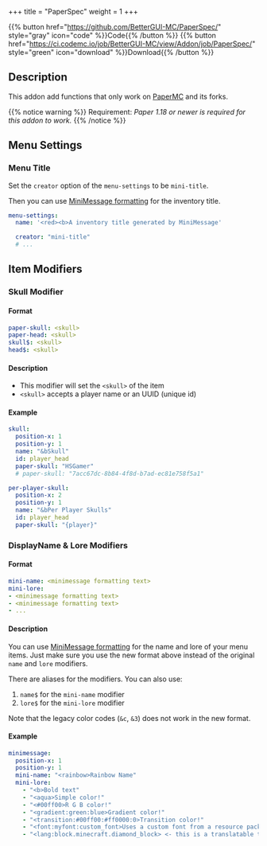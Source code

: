 +++
title = "PaperSpec"
weight = 1
+++

{{% button href="https://github.com/BetterGUI-MC/PaperSpec/" style="gray" icon="code" %}}Code{{% /button %}} {{% button href="https://ci.codemc.io/job/BetterGUI-MC/view/Addon/job/PaperSpec/" style="green" icon="download" %}}Download{{% /button %}}

## Description
This addon add functions that only work on [PaperMC](https://papermc.io/) and its forks.

{{% notice warning %}}
Requirement: _Paper 1.18 or newer is required for this addon to work._
{{% /notice %}}

## Menu Settings

### Menu Title

Set the `creator` option of the `menu-settings` to be `mini-title`.

Then you can use [MiniMessage formatting](https://docs.adventure.kyori.net/minimessage/index.html) for the inventory title.

```yaml
menu-settings:
  name: '<red><b>A inventory title generated by MiniMessage'

  creator: "mini-title"
  # ...
```

## Item Modifiers

### Skull Modifier

#### Format
```yaml
paper-skull: <skull>
paper-head: <skull>
skull$: <skull>
head$: <skull>
```

#### Description
* This modifier will set the `<skull>` of the item
* `<skull>` accepts a player name or an UUID (unique id)

#### Example
```yaml
skull:
  position-x: 1
  position-y: 1
  name: "&bSkull"
  id: player_head
  paper-skull: "HSGamer"
  # paper-skull: "7acc67dc-8b84-4f8d-b7ad-ec81e758f5a1"

per-player-skull:
  position-x: 2
  position-y: 1
  name: "&bPer Player Skulls"
  id: player_head
  paper-skull: "{player}"
```

### DisplayName & Lore Modifiers

#### Format
```yaml
mini-name: <minimessage formatting text>
mini-lore:
- <minimessage formatting text>
- <minimessage formatting text>
- ...
```

#### Description
You can use [MiniMessage formatting](https://docs.adventure.kyori.net/minimessage/index.html) for the name and lore of your menu items. Just make sure you use the new format above instead of the original `name` and `lore` modifiers.

There are aliases for the modifiers. You can also use:

1. `name$` for the `mini-name` modifier
2. `lore$` for the `mini-lore` modifier

Note that the legacy color codes (`&c`, `&3`) does not work in the new format.

#### Example
```yaml
minimessage:
  position-x: 1
  position-y: 1
  mini-name: "<rainbow>Rainbow Name"
  mini-lore:
    - "<b>Bold text"
    - "<aqua>Simple color!"
    - "<#00ff00>R G B color!"
    - "<gradient:green:blue>Gradient color!"
    - "<transition:#00ff00:#ff0000:0>Transition color!"
    - "<font:myfont:custom_font>Uses a custom font from a resource pack"
    - "<lang:block.minecraft.diamond_block> <- this is a translatable text"
```
